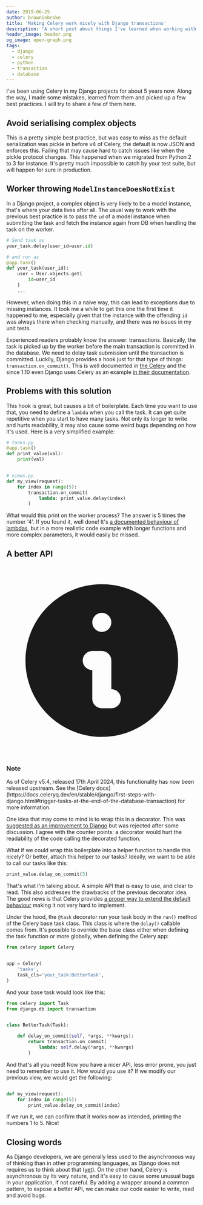 ```yaml
---
date: 2019-06-25
author: browniebroke
title: 'Making Celery work nicely with Django transactions'
description: "A short post about things I've learned when working with Celery in a Django project and a tip to avoid a common pitfall with DB transactions."
header_image: header.png
og_image: open-graph.png
tags:
  - django
  - celery
  - python
  - transaction
  - database
---
```


I've been using Celery in my Django projects for about 5 years now. Along the way, I made some mistakes, learned from them and picked up a few best practices. I will try to share a few of them here.

## Avoid serialising complex objects

This is a pretty simple best practice, but was easy to miss as the default serialization was pickle in before v4 of Celery, the default is now JSON and enforces this. Failing that may cause hard to catch issues like when the pickle protocol changes. This happened when we migrated from Python 2 to 3 for instance. It's pretty much impossible to catch by your test suite, but will happen for sure in production.

## Worker throwing `ModelInstanceDoesNotExist`

In a Django project, a complex object is very likely to be a model instance, that's where your data lives after all. The usual way to work with the previous best practice is to pass the `id` of a model instance when submitting the task and fetch the instance again from DB when handling the task on the worker.

```python
# Send task as
your_task.delay(user_id=user.id)

# and run as
@app.task()
def your_task(user_id):
    user = User.objects.get(
        id=user_id
    )
    ...
```

However, when doing this in a naive way, this can lead to exceptions due to missing instances. It took me a while to get this one the first time it happened to me, especially given that the instance with the offending `id` was always there when checking manually, and there was no issues in my unit tests.

Experienced readers probably know the answer: transactions. Basically, the task is picked up by the worker before the main transaction is committed in the database. We need to delay task submission until the transaction is committed. Luckily, Django provides a hook just for that type of things: `transaction.on_commit()`. This is well documented in [the Celery](http://docs.celeryproject.org/en/latest/userguide/tasks.html?highlight=on_commit#database-transactions) and the since 1.10 even Django uses Celery as an example [in their documentation](https://docs.djangoproject.com/en/2.2/topics/db/transactions/#django.db.transaction.on_commit).

## Problems with this solution

This hook is great, but causes a bit of boilerplate. Each time you want to use that, you need to define a `lambda` when you call the task. It can get quite repetitive when you start to have many tasks. Not only its longer to write and hurts readability, it may also cause some weird bugs depending on how it's used. Here is a very simplified example:

```python
# tasks.py
@app.task()
def print_value(val):
    print(val)


# views.py
def my_view(request):
    for index in range(5):
        transaction.on_commit(
            lambda: print_value.delay(index)
        )
```

What would this print on the worker process? The answer is 5 times the number '4'. If you found it, well done! It's [a documented behaviour of lambdas](https://docs.python.org/3/faq/programming.html#why-do-lambdas-defined-in-a-loop-with-different-values-all-return-the-same-result), but in a more realistic code example with longer functions and more complex parameters, it would easily be missed.

## A better API

<div class="items-start p-4 rounded-md bg-blue-50 border-l-4 border-blue-500">
  <div class="flex-shrink-0 mt-0.5">
    <svg
      class="h-5 w-5 text-blue-400"
      xmlns="http://www.w3.org/2000/svg"
      viewBox="0 0 20 20"
      fill="currentColor"
    >
      <path
        fill-rule="evenodd"
        d="M18 10a8 8 0 11-16 0 8 8 0 0116 0zm-7-4a1 1 0 11-2 0 1 1 0 012 0zM9 9a1 1 0 000 2v3a1 1 0 001 1h1a1 1 0 100-2v-3a1 1 0 00-1-1H9z"
        clip-rule="evenodd"
      />
    </svg>
  </div>
  <div class="ml-3">
    <h3>Note</h3>
    <div class="mt-2">
      As of Celery v5.4, released 17th April 2024, this functionality has now
      been released upstream. See the [Celery
      docs](https://docs.celeryq.dev/en/stable/django/first-steps-with-django.html#trigger-tasks-at-the-end-of-the-database-transaction)
      for more information.
    </div>
  </div>
</div>

One idea that may come to mind is to wrap this in a decorator. This was [suggested as an improvement to Django](https://code.djangoproject.com/ticket/29557) but was rejected after some discussion. I agree with the counter points: a decorator would hurt the readability of the code calling the decorated function.

What if we could wrap this boilerplate into a helper function to handle this nicely? Or better, attach this helper to our tasks? Ideally, we want to be able to call our tasks like this:

```python
print_value.delay_on_commit(5)
```

That's what I'm talking about. A simple API that is easy to use, and clear to read. This also addresses the drawbacks of the previous decorator idea. The good news is that Celery provides [a proper way to extend the default behaviour](http://docs.celeryproject.org/en/latest/userguide/tasks.html#custom-task-classes) making it not very hard to implement.

Under the hood, the `@task` decorator run your task body in the `run()` method of the Celery base task class. This class is where the `delay()` callable comes from. It's possible to override the base class either when defining the task function or more globally, when defining the Celery app:

```python
from celery import Celery


app = Celery(
    'tasks',
    task_cls='your_task:BetterTask',
)
```

And your base task would look like this:

```python
from celery import Task
from django.db import transaction


class BetterTask(Task):

    def delay_on_commit(self, *args, **kwargs):
        return transaction.on_commit(
            lambda: self.delay(*args, **kwargs)
        )
```

And that's all you need! Now you have a nicer API, less error prone, you just need to remember to use it. How would you use it? If we modify our previous view, we would get the following:

```python

def my_view(request):
    for index in range(5):
        print_value.delay_on_commit(index)
```

If we run it, we can confirm that it works now as intended, printing the numbers 1 to 5. Nice!

## Closing words

As Django developers, we are generally less used to the asynchronous way of thinking than in other programming languages, as Django does not requires us to think about that ([yet](https://www.aeracode.org/2018/06/04/django-async-roadmap/)). On the other hand, Celery is asynchronous by its very nature, and it's easy to cause some unusual bugs in your application, if not careful. By adding a wrapper around a common pattern, to expose a better API, we can make our code easier to write, read and avoid bugs.
